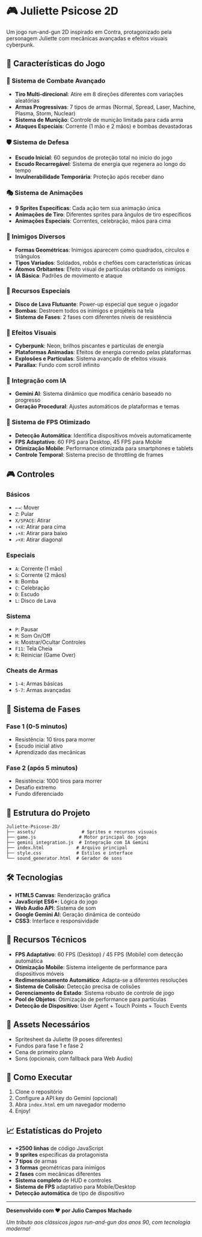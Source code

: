 # 🎮 Juliette Psicose 2D

Um jogo run-and-gun 2D inspirado em Contra, protagonizado pela personagem Juliette com mecânicas avançadas e efeitos visuais cyberpunk.

## 🌟 Características do Jogo

### 🎯 Sistema de Combate Avançado
- **Tiro Multi-direcional**: Atire em 8 direções diferentes com variações aleatórias
- **Armas Progressivas**: 7 tipos de armas (Normal, Spread, Laser, Machine, Plasma, Storm, Nuclear)
- **Sistema de Munição**: Controle de munição limitada para cada arma
- **Ataques Especiais**: Corrente (1 mão e 2 mãos) e bombas devastadoras

### 🛡️ Sistema de Defesa
- **Escudo Inicial**: 60 segundos de proteção total no início do jogo
- **Escudo Recarregável**: Sistema de energia que regenera ao longo do tempo
- **Invulnerabilidade Temporária**: Proteção após receber dano

### 🎭 Sistema de Animações
- **9 Sprites Específicas**: Cada ação tem sua animação única
- **Animações de Tiro**: Diferentes sprites para ângulos de tiro específicos
- **Animações Especiais**: Correntes, celebração, mãos para cima

### 👾 Inimigos Diversos
- **Formas Geométricas**: Inimigos aparecem como quadrados, círculos e triângulos
- **Tipos Variados**: Soldados, robôs e chefões com características únicas
- **Átomos Orbitantes**: Efeito visual de partículas orbitando os inimigos
- **IA Básica**: Padrões de movimento e ataque

### 🌋 Recursos Especiais
- **Disco de Lava Flutuante**: Power-up especial que segue o jogador
- **Bombas**: Destroem todos os inimigos e projéteis na tela
- **Sistema de Fases**: 2 fases com diferentes níveis de resistência

### 🎨 Efeitos Visuais
- **Cyberpunk**: Neon, brilhos piscantes e partículas de energia
- **Plataformas Animadas**: Efeitos de energia correndo pelas plataformas
- **Explosões e Partículas**: Sistema avançado de efeitos visuais
- **Parallax**: Fundo com scroll infinito

### 🤖 Integração com IA
- **Gemini AI**: Sistema dinâmico que modifica cenário baseado no progresso
- **Geração Procedural**: Ajustes automáticos de plataformas e temas

### 📱 Sistema de FPS Otimizado
- **Detecção Automática**: Identifica dispositivos móveis automaticamente
- **FPS Adaptativo**: 60 FPS para Desktop, 45 FPS para Mobile
- **Otimização Mobile**: Performance otimizada para smartphones e tablets
- **Controle Temporal**: Sistema preciso de throttling de frames

## 🎮 Controles

### Básicos
- `←→`: Mover
- `Z`: Pular
- `X/SPACE`: Atirar
- `↑+X`: Atirar para cima
- `↓+X`: Atirar para baixo
- `↗+X`: Atirar diagonal

### Especiais
- `A`: Corrente (1 mão)
- `S`: Corrente (2 mãos)
- `B`: Bomba
- `C`: Celebração
- `D`: Escudo
- `L`: Disco de Lava

### Sistema
- `P`: Pausar
- `M`: Som On/Off
- `H`: Mostrar/Ocultar Controles
- `F11`: Tela Cheia
- `R`: Reiniciar (Game Over)

### Cheats de Armas
- `1-4`: Armas básicas
- `5-7`: Armas avançadas

## 🚀 Sistema de Fases

### Fase 1 (0-5 minutos)
- Resistência: 10 tiros para morrer
- Escudo inicial ativo
- Aprendizado das mecânicas

### Fase 2 (após 5 minutos)
- Resistência: 1000 tiros para morrer
- Desafio extremo
- Fundo diferenciado

## 📁 Estrutura do Projeto

```
Juliette-Psicose-2D/
├── assets/                 # Sprites e recursos visuais
├── game.js                # Motor principal do jogo
├── gemini_integration.js  # Integração com IA Gemini
├── index.html            # Arquivo principal
├── style.css             # Estilos e interface
└── sound_generator.html  # Gerador de sons
```

## 🛠️ Tecnologias

- **HTML5 Canvas**: Renderização gráfica
- **JavaScript ES6+**: Lógica do jogo
- **Web Audio API**: Sistema de som
- **Google Gemini AI**: Geração dinâmica de conteúdo
- **CSS3**: Interface e responsividade

## 🎯 Recursos Técnicos

- **FPS Adaptativo**: 60 FPS (Desktop) / 45 FPS (Mobile) com detecção automática
- **Otimização Mobile**: Sistema inteligente de performance para dispositivos móveis
- **Redimensionamento Automático**: Adapta-se a diferentes resoluções
- **Sistema de Colisão**: Detecção precisa de colisões
- **Gerenciamento de Estado**: Sistema robusto de controle de jogo
- **Pool de Objetos**: Otimização de performance para partículas
- **Detecção de Dispositivo**: User Agent + Touch Points + Touch Events

## 🎨 Assets Necessários

- Spritesheet da Juliette (9 poses diferentes)
- Fundos para fase 1 e fase 2
- Cena de primeiro plano
- Sons (opcionais, com fallback para Web Audio)

## 🚀 Como Executar

1. Clone o repositório
2. Configure a API key do Gemini (opcional)
3. Abra `index.html` em um navegador moderno
4. Enjoy!

## 📈 Estatísticas do Projeto

- **+2500 linhas** de código JavaScript
- **9 sprites** específicas da protagonista
- **7 tipos** de armas
- **3 formas** geométricas para inimigos
- **2 fases** com mecânicas diferentes
- **Sistema completo** de HUD e controles
- **Sistema de FPS** adaptativo para Mobile/Desktop
- **Detecção automática** de tipo de dispositivo

---

**Desenvolvido com ❤️ por Julio Campos Machado**

*Um tributo aos clássicos jogos run-and-gun dos anos 90, com tecnologia moderna!*
